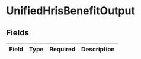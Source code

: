 # UnifiedHrisBenefitOutput


## Fields

| Field       | Type        | Required    | Description |
| ----------- | ----------- | ----------- | ----------- |